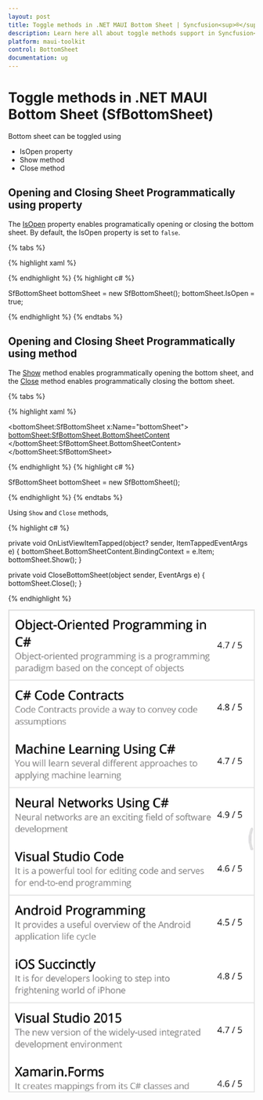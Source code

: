 ```yaml
---
layout: post
title: Toggle methods in .NET MAUI Bottom Sheet | Syncfusion<sup>®</sup>
description: Learn here all about toggle methods support in Syncfusion<sup>®</sup> .NET MAUI Bottom Sheet(SfBottomSheet) control.
platform: maui-toolkit
control: BottomSheet
documentation: ug
---
```


# Toggle methods in .NET MAUI Bottom Sheet (SfBottomSheet)

Bottom sheet can be toggled using

* IsOpen property
* Show method
* Close method

## Opening and Closing Sheet Programmatically using property

The [IsOpen](https://help.syncfusion.com/cr/maui-toolkit/Syncfusion.Maui.Toolkit.BottomSheet.SfBottomSheet.html#Syncfusion_Maui_Toolkit_BottomSheet_SfBottomSheet_IsOpen) property enables programatically opening or closing the bottom sheet. By default, the IsOpen property is set to `false`.

{% tabs %}

{% highlight xaml %}

<Grid>
    <bottomSheet:SfBottomSheet IsOpen="True">
        <bottomSheet:SfBottomSheet.BottomSheetContent>
            <!--Add your content here-->
        </bottomSheet:SfBottomSheet.BottomSheetContent>
    </bottomSheet:SfBottomSheet>
</Grid>

{% endhighlight %}
{% highlight c# %}

SfBottomSheet bottomSheet = new SfBottomSheet();
bottomSheet.IsOpen = true;

{% endhighlight %}
{% endtabs %}


## Opening and Closing Sheet Programmatically using method
The [Show](https://help.syncfusion.com/cr/maui-toolkit/Syncfusion.Maui.Toolkit.BottomSheet.SfBottomSheet.html#Syncfusion_Maui_Toolkit_BottomSheet_SfBottomSheet_Show) method enables programmatically opening the bottom sheet, and the [Close](https://help.syncfusion.com/cr/maui-toolkit/Syncfusion.Maui.Toolkit.BottomSheet.SfBottomSheet.html#Syncfusion_Maui_Toolkit_BottomSheet_SfBottomSheet_Close) method enables programmatically closing the bottom sheet.

{% tabs %}

{% highlight xaml %}

<bottomSheet:SfBottomSheet x:Name="bottomSheet">
    <bottomSheet:SfBottomSheet.BottomSheetContent>
        <!--Add your content here-->
    </bottomSheet:SfBottomSheet.BottomSheetContent>
</bottomSheet:SfBottomSheet>

{% endhighlight %}
{% highlight c# %}

SfBottomSheet bottomSheet = new SfBottomSheet();

{% endhighlight %}
{% endtabs %}

Using `Show` and `Close` methods,

{% highlight c# %}

private void OnListViewItemTapped(object? sender, ItemTappedEventArgs e)
{
    bottomSheet.BottomSheetContent.BindingContext = e.Item;
    bottomSheet.Show();
}

private void CloseBottomSheet(object sender, EventArgs e)
{
    bottomSheet.Close();
}

{% endhighlight %}

![Toggle Gif for BottomSheet](images/toggleMethod.gif)